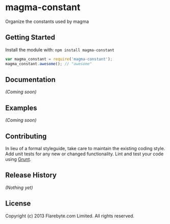 # magma-constant

Organize the constants used by magma

## Getting Started
Install the module with: `npm install magma-constant`

```javascript
var magma_constant = require('magma-constant');
magma_constant.awesome(); // "awesome"
```

## Documentation
_(Coming soon)_

## Examples
_(Coming soon)_

## Contributing
In lieu of a formal styleguide, take care to maintain the existing coding style. Add unit tests for any new or changed functionality. Lint and test your code using [Grunt](http://gruntjs.com/).

## Release History
_(Nothing yet)_

## License
Copyright (c) 2013 Flarebyte.com Limited.
All rights reserved.
